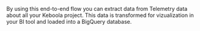 By using this end-to-end flow you can extract data from Telemetry data about all your Keboola project. This data is transformed for vizualization in your BI tool and loaded into a BigQuery database.